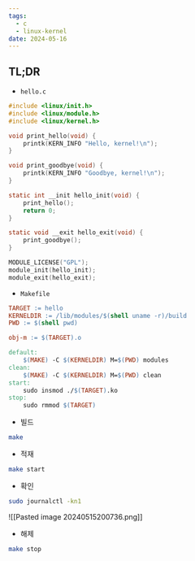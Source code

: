 ```yaml
---
tags:
  - c
  - linux-kernel
date: 2024-05-16
---
```

## TL;DR

- `hello.c`

```c
#include <linux/init.h>
#include <linux/module.h>
#include <linux/kernel.h>

void print_hello(void) {
	printk(KERN_INFO "Hello, kernel!\n");
}

void print_goodbye(void) {
	printk(KERN_INFO "Goodbye, kernel!\n");
}

static int __init hello_init(void) {
	print_hello();
	return 0;
}

static void __exit hello_exit(void) {
	print_goodbye();
}

MODULE_LICENSE("GPL");
module_init(hello_init);
module_exit(hello_exit);
```

- `Makefile`

```Makefile
TARGET := hello
KERNELDIR := /lib/modules/$(shell uname -r)/build
PWD := $(shell pwd)

obj-m := $(TARGET).o

default:
	$(MAKE) -C $(KERNELDIR) M=$(PWD) modules
clean:
	$(MAKE) -C $(KERNELDIR) M=$(PWD) clean
start:
	sudo insmod ./$(TARGET).ko
stop:
	sudo rmmod $(TARGET)
```

- 빌드

```bash
make
```

- 적재

```bash
make start
```

- 확인

```bash
sudo journalctl -kn1
```

![[Pasted image 20240515200736.png]]

- 해제

```bash
make stop
```